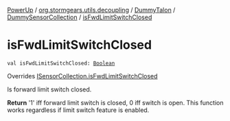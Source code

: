 [PowerUp](../../../index.md) / [org.stormgears.utils.decoupling](../../index.md) / [DummyTalon](../index.md) / [DummySensorCollection](index.md) / [isFwdLimitSwitchClosed](./is-fwd-limit-switch-closed.md)

# isFwdLimitSwitchClosed

`val isFwdLimitSwitchClosed: `[`Boolean`](https://kotlinlang.org/api/latest/jvm/stdlib/kotlin/-boolean/index.html)

Overrides [ISensorCollection.isFwdLimitSwitchClosed](../../-i-sensor-collection/is-fwd-limit-switch-closed.md)

Is forward limit switch closed.

**Return**
'1' iff forward limit switch is closed, 0 iff switch is open. This function works
regardless if limit switch feature is enabled.

